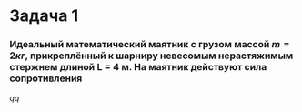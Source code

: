 # Задача 1
### Идеальный математический маятник с грузом массой $m = 2кг$, прикреплённый к шарниру невесомым нерастяжимым стержнем длиной L = 4 м. На маятник действуют сила сопротивления

$qq$
